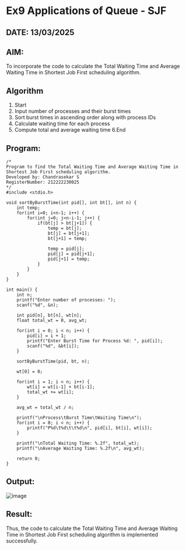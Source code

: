 # Ex9 Applications of Queue - SJF
## DATE: 13/03/2025
## AIM:
To incorporate the code to calculate the Total Waiting Time and Average Waiting Time in Shortest Job First scheduling algorithm.
## Algorithm
1. Start
2. Input number of processes and their burst times
3. Sort burst times in ascending order along with process IDs
4. Calculate waiting time for each process
5. Compute total and average waiting time
6.End  

## Program:
```
/*
Program to find the Total Waiting Time and Average Waiting Time in Shortest Job First scheduling algorithm.
Developed by: Chandrasekar S
RegisterNumber: 212222230025
*/
#include <stdio.h>

void sortByBurstTime(int pid[], int bt[], int n) {
    int temp;
    for(int i=0; i<n-1; i++) {
        for(int j=0; j<n-i-1; j++) {
            if(bt[j] > bt[j+1]) {
                temp = bt[j];
                bt[j] = bt[j+1];
                bt[j+1] = temp;

                temp = pid[j];
                pid[j] = pid[j+1];
                pid[j+1] = temp;
            }
        }
    }
}

int main() {
    int n;
    printf("Enter number of processes: ");
    scanf("%d", &n);

    int pid[n], bt[n], wt[n];
    float total_wt = 0, avg_wt;

    for(int i = 0; i < n; i++) {
        pid[i] = i + 1;
        printf("Enter Burst Time for Process %d: ", pid[i]);
        scanf("%d", &bt[i]);
    }

    sortByBurstTime(pid, bt, n);

    wt[0] = 0;

    for(int i = 1; i < n; i++) {
        wt[i] = wt[i-1] + bt[i-1];
        total_wt += wt[i];
    }

    avg_wt = total_wt / n;

    printf("\nProcess\tBurst Time\tWaiting Time\n");
    for(int i = 0; i < n; i++) {
        printf("P%d\t%d\t\t%d\n", pid[i], bt[i], wt[i]);
    }

    printf("\nTotal Waiting Time: %.2f", total_wt);
    printf("\nAverage Waiting Time: %.2f\n", avg_wt);

    return 0;
}

```

## Output:

![image](https://github.com/user-attachments/assets/7d9ae191-4cc9-4878-95a6-1f7a70764035)

## Result:
Thus, the code to calculate the Total Waiting Time and Average Waiting Time in Shortest Job First scheduling algorithm is implemented successfully.
